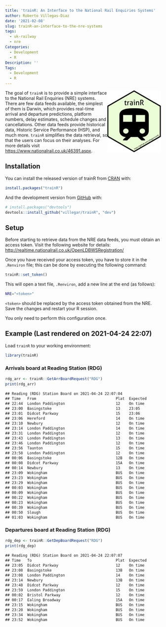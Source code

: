 ```yaml
---
title: 'trainR: An Interface to the National Rail Enquiries Systems'
author: Roberto Villegas-Diaz
date: '2021-02-08'
slug: trainR-an-interface-to-the-nre-systems
tags:
  - uk-railway
  - nre
Categories:
  - Development
  - R
Description: ''
Tags:
  - Development
  - R
---
```


<img src="https://raw.githubusercontent.com/villegar/trainR/main/inst/images/logo.png" alt="logo" align="right" height=200px/>

The goal of `trainR` is to provide a simple interface to the 
National Rail Enquiries (NRE) systems. There are few data feeds 
available, the simplest of them is Darwin, which provides real-time 
arrival and departure predictions, platform numbers, delay estimates, 
schedule changes and cancellations. Other data feeds provide historical 
data, Historic Service Performance (HSP), and much more. `trainR` 
simplifies the data retrieval, so that the users can focus on their 
analyses. For more details visit 
https://www.nationalrail.co.uk/46391.aspx.

## Installation

You can install the released version of trainR from [CRAN](https://CRAN.R-project.org) with:

``` r
install.packages("trainR")
```

And the development version from [GitHub](https://github.com/) with:

``` r
# install.packages("devtools")
devtools::install_github("villegar/trainR", "dev")
```

## Setup
Before starting to retrieve data from the NRE data feeds, you must obtain an access token. 
Visit the following website for details: http://realtime.nationalrail.co.uk/OpenLDBWSRegistration/

Once you have received your access token, you have to store it in the `.Renviron` file; this can be 
done by executing the following command:


```r
trainR::set_token()
```

This will open a text file, `.Renviron`, add a new line at the end (as follows):

```bash
NRE="<token>"
```

`<token>` should be replaced by the access token obtained from the NRE. Save the changes and restart 
your R session.

You only need to perform this configuration once.

## Example (Last rendered on 2021-04-24 22:07)

Load `trainR` to your working environment:

```r
library(trainR)
```

### Arrivals board at Reading Station (RDG)


```r
rdg_arr <- trainR::GetArrBoardRequest("RDG")
print(rdg_arr)
```

```
## Reading (RDG) Station Board on 2021-04-24 22:07:04
## Time   From                                    Plat  Expected
## 22:44  London Paddington                       12    On time
## 23:00  Basingstoke                             13    23:05
## 23:01  Didcot Parkway                          15    23:06
## 23:06  Hereford                                14    On time
## 23:10  Newbury                                 12    On time
## 23:14  London Paddington                       14    On time
## 23:31  London Paddington                       12    On time
## 23:43  London Paddington                       13    On time
## 23:46  London Paddington                       12    On time
## 23:56  Taunton                                 15    On time
## 23:58  London Paddington                       12    On time
## 00:06  Basingstoke                             12B   On time
## 00:08  Didcot Parkway                          15A   On time
## 00:14  Newbury                                 13    On time
## 23:09  Wokingham                               BUS   On time
## 23:23  Wokingham                               BUS   On time
## 23:29  Wokingham                               BUS   On time
## 00:03  Wokingham                               BUS   On time
## 00:09  Wokingham                               BUS   On time
## 00:22  Wokingham                               BUS   On time
## 00:23  Wokingham                               BUS   On time
## 00:39  Wokingham                               BUS   On time
## 00:50  Slough                                  BUS   On time
## 01:03  Wokingham                               BUS   On time
```

### Departures board at Reading Station (RDG)


```r
rdg_dep <- trainR::GetDepBoardRequest("RDG")
print(rdg_dep)
```

```
## Reading (RDG) Station Board on 2021-04-24 22:07:07
## Time   To                                      Plat  Expected
## 23:05  Didcot Parkway                          12    On time
## 23:08  Basingstoke                             13B   On time
## 23:08  London Paddington                       14    On time
## 23:14  Newbury                                 13B   On time
## 23:48  Didcot Parkway                          12    On time
## 23:59  London Paddington                       15    On time
## 00:02  Bristol Parkway                         12    On time
## 00:17  Ealing Broadway                         15A   On time
## 23:15  Wokingham                               BUS   On time
## 23:20  Wokingham                               BUS   On time
## 23:34  Wokingham                               BUS   On time
## 23:52  Wokingham                               BUS   On time
```
